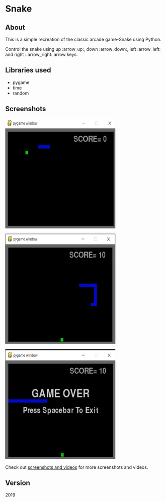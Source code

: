 # Snake

## About
<p>This is a simple recreation of the classic arcade game-Snake using Python.</p>
<p>Control the snake using up :arrow_up:, down :arrow_down:, left :arrow_left: and right ::arrow_right: arrow keys.</p>

## Libraries used
* pygame
* time
* random

## Screenshots

<p>
  <img src="screenshots and videos/Screenshot (125).png", height="350", width="350">
</p>
 
<p>
  <img src="screenshots and videos/Screenshot (127).png", height="350", width="350">
</p>
 
<p>
  <img src="screenshots and videos/Screenshot (128).png", height="350", width="350">
</p>
 
Check out [screenshots and videos](https://github.com/shree675/Snake/tree/main/screenshots%20and%20videos) for more screenshots and videos.

## Version
2019

